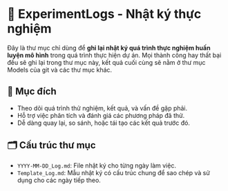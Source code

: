 # 📘 ExperimentLogs - Nhật ký thực nghiệm

Đây là thư mục chỉ dùng để **ghi lại nhật ký quá trình thực nghiệm huấn luyện mô hình** trong quá trình thực hiện dự án.
Mọi thành công hay thất bại đều sẽ ghi lại trong thư mục này, kết quả cuối cùng sẽ nằm ở thư mục Models của git và các thư mục khác.

## 🧾 Mục đích
- Theo dõi quá trình thử nghiệm, kết quả, và vấn đề gặp phải.
- Hỗ trợ việc phân tích và đánh giá các phương pháp đã thử.
- Dễ dàng quay lại, so sánh, hoặc tái tạo các kết quả trước đó.

## 🗂 Cấu trúc thư mục
- `YYYY-MM-DD_Log.md`: File nhật ký cho từng ngày làm việc.
- `Template_Log.md`: Mẫu nhật ký có cấu trúc chung để sao chép và sử dụng cho các ngày tiếp theo.

